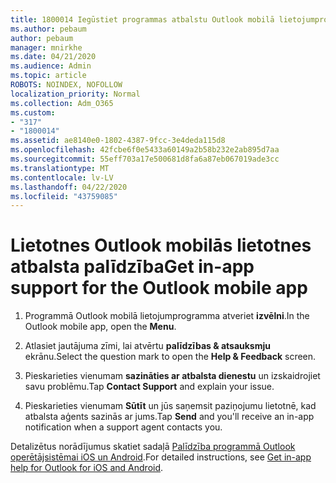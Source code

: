 ```yaml
---
title: 1800014 Iegūstiet programmas atbalstu Outlook mobilā lietojumprogramma
ms.author: pebaum
author: pebaum
manager: mnirkhe
ms.date: 04/21/2020
ms.audience: Admin
ms.topic: article
ROBOTS: NOINDEX, NOFOLLOW
localization_priority: Normal
ms.collection: Adm_O365
ms.custom:
- "317"
- "1800014"
ms.assetid: ae8140e0-1802-4387-9fcc-3e4deda115d8
ms.openlocfilehash: 42fcbe6f0e5433a60149a2b58b232e2ab895d7aa
ms.sourcegitcommit: 55eff703a17e500681d8fa6a87eb067019ade3cc
ms.translationtype: MT
ms.contentlocale: lv-LV
ms.lasthandoff: 04/22/2020
ms.locfileid: "43759085"
---
```

# <a name="get-in-app-support-for-the-outlook-mobile-app"></a><span data-ttu-id="ec626-102">Lietotnes Outlook mobilās lietotnes atbalsta palīdzība</span><span class="sxs-lookup"><span data-stu-id="ec626-102">Get in-app support for the Outlook mobile app</span></span>

1. <span data-ttu-id="ec626-103">Programmā Outlook mobilā lietojumprogramma atveriet **izvēlni**.</span><span class="sxs-lookup"><span data-stu-id="ec626-103">In the Outlook mobile app, open the **Menu**.</span></span>

2. <span data-ttu-id="ec626-104">Atlasiet jautājuma zīmi, lai atvērtu **palīdzības &amp; atsauksmju** ekrānu.</span><span class="sxs-lookup"><span data-stu-id="ec626-104">Select the question mark to open the **Help &amp; Feedback** screen.</span></span>

3. <span data-ttu-id="ec626-105">Pieskarieties vienumam **sazināties ar atbalsta dienestu** un izskaidrojiet savu problēmu.</span><span class="sxs-lookup"><span data-stu-id="ec626-105">Tap **Contact Support** and explain your issue.</span></span>

4. <span data-ttu-id="ec626-106">Pieskarieties vienumam **Sūtīt** un jūs saņemsit paziņojumu lietotnē, kad atbalsta aģents sazinās ar jums.</span><span class="sxs-lookup"><span data-stu-id="ec626-106">Tap **Send** and you'll receive an in-app notification when a support agent contacts you.</span></span>

<span data-ttu-id="ec626-107">Detalizētus norādījumus skatiet sadaļā [Palīdzība programmā Outlook operētājsistēmai iOS un Android](https://support.office.com/article/218a22d1-9fa5-4889-b689-de1c63493243.aspx#ID0EAABAAA=Contact_Support).</span><span class="sxs-lookup"><span data-stu-id="ec626-107">For detailed instructions, see [Get in-app help for Outlook for iOS and Android](https://support.office.com/article/218a22d1-9fa5-4889-b689-de1c63493243.aspx#ID0EAABAAA=Contact_Support).</span></span>
